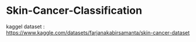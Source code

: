 # Skin-Cancer-Classification
kaggel dataset : https://www.kaggle.com/datasets/farjanakabirsamanta/skin-cancer-dataset
